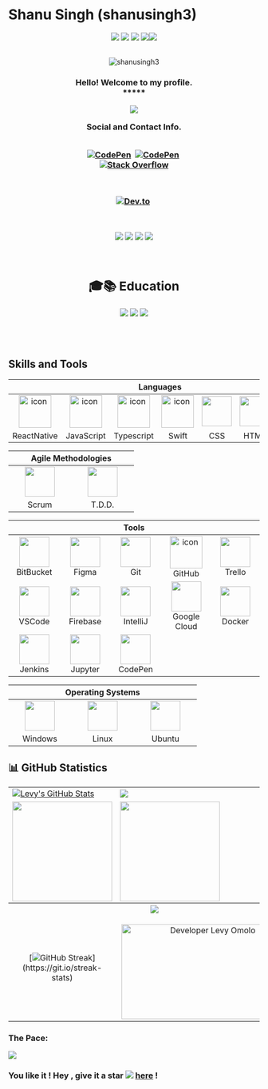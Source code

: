 # Shanu Singh (shanusingh3)


<div align="center">
            <img src="https://img.icons8.com/fluency/30/000000/star.png" />
            <img src="https://img.icons8.com/fluency/30/000000/star.png" />
            <img src="https://img.icons8.com/fluency/30/000000/star.png" />
            <img src="https://img.icons8.com/fluency/30/000000/star.png" /><img src="https://img.icons8.com/color/30/000000/star--v1.png"/>
 </div><br>
 <p align="center"> <img src="https://komarev.com/ghpvc/?username=shanusingh3&label=Profile%20viewers:&color=FE7A16&style=for-the-badge" alt="shanusingh3" /> </p>


<!-- GREETING  -->
<h3 align="center">
  Hello! Welcome to my profile.<br> *****
             

<p align="center">
  <a href="https://github.com/shanusingh3/readme-typing-svg"><img src="https://readme-typing-svg.herokuapp.com/?lines=%20Follow%20if%20you%20find%20me%20cool!;I%20follow-back%20soonest.;%20My%20mail%20is%20iamshanusingh@gmail.com;I%20am%20ready%20for%20collaboration.;%20Fork,%20clone,%20star,%20or%20download;%20any%20repo%20of%20your%20choice!&font=Fira%20Code&center=true&width=440&height=45&color=FFFFFF&vCenter=true&size=22"></a>
</p>

<div align="center"> Social and Contact Info. </div><br>
  <p align="center">
<a href="https://www.linkedin.com/in/shanusingh3/"><img src="https://img.shields.io/badge/linkedin-430098?style=for-the-badge&logo=linkedin&logoColor=white" alt="CodePen" /></a>&nbsp;
<a href="mailto:iamshanusingh@gmail.com"><img src="https://img.shields.io/badge/gmail-d62828?style=for-the-badge&logo=gmail&logoColor=white" alt="CodePen" /></a>&nbsp; <br>
<a href="https://stackoverflow.com/users/7155874/shanu-singh">
  <img src="https://img.shields.io/badge/Stack_Overflow-FE7A16?style=for-the-badge&logo=stack-overflow&logoColor=white" alt="Stack Overflow" />
            
</a>&nbsp;


<a href="https://docs.google.com/document/d/16rJibgHCdAI0G2DKeT-br4rY0gGeYsz0nqJGKpOtgFQ/edit?usp=sharing"><img src="https://img.shields.io/badge/Résumé-d62828?style=for-the-badge&logo=doc&logoColor=02c39a" alt="Dev.to" /></a>&nbsp;
</p><br>

<!-- BADGES -->
<p align="center">
<img src="https://img.shields.io/badge/Interest-Mobile%20Development,User%20Experience-blue" />
  <img src="https://img.shields.io/badge/Programming-JavaScript,React Native,Swift,Node.js-blue" />
  <img src="https://img.shields.io/badge/Lives-Banglore-blue" />
  <img src="https://img.shields.io/badge/Languages-English%2C%20Hindi-blue" />
</p><br>


<div align="center">

## 🎓📚 Education 
![](https://img.shields.io/badge/GITM[MDU%20UNIVERSITY]-87CF3E?style=for-the-badge&logo=maseno&logoColor=white)
  ![](https://img.shields.io/badge/LIS[CBSE]-430098?style=for-the-badge&logo=moringas_chool&logoColor=orange)
 ![](https://img.shields.io/badge/DUCAT-0056D2?style=for-the-badge&logo=Coursera&logoColor=white) 
</div>



</h3> <br><br>

## Skills and Tools
<div align="center">
  <table>
    <thead>
      <tr>
        <th colspan="7">Languages</th>
      </tr>
    </thead>
               <tr>
     <td align="center" width=110>  <img src="https://techstack-generator.vercel.app/react-icon.svg" alt="icon" width="65" height="65" /> </td>
      <td align="center" width=110>  <img src="https://techstack-generator.vercel.app/js-icon.svg" alt="icon" width="65" height="65" /> </td>
      <td align="center" width=110>  <img src="https://techstack-generator.vercel.app/ts-icon.svg" alt="icon" width="65" height="65" /> </td>
      <td align="center" width=110>  <img src="https://techstack-generator.vercel.app/swift-icon.svg" alt="icon" width="65" height="65" /> </td>
      <td align="center" width=110> <img height=60 src="https://cdn.jsdelivr.net/gh/devicons/devicon/icons/css3/css3-original.svg"/> </td>
      <td align="center" width=110> <img height=60 src="https://cdn.jsdelivr.net/gh/devicons/devicon/icons/html5/html5-original.svg"/> </td>
      <td align="center" width=110> <img height=60 src="https://cdn.jsdelivr.net/gh/devicons/devicon/icons/html5/html5-original.svg"/> </td>  
      <td align="center" width=110> <img height=60 src="https://cdn.jsdelivr.net/gh/devicons/devicon/icons/graphql/graphql-plain.svg"/> </td>  
      <td align="center" width=110> <img height=60 src="https://cdn.jsdelivr.net/gh/devicons/devicon/icons/xamarin/xamarin-original.svg"/> </td>  
      <td align="center" width="110"> <img src="https://cdn.jsdelivr.net/gh/devicons/devicon/icons/mongodb/mongodb-original.svg" alt="icon" width="65" height="65"/> </td>
      <td align="center" width=110> <img src="https://techstack-generator.vercel.app/mysql-icon.svg" alt="icon" width="65" height="65" /> </td>
      <td align="center" width=110> <img height=60 src="https://cdn.jsdelivr.net/gh/devicons/devicon/icons/sqlite/sqlite-original.svg"/> </td>
      <tr align="center"> 
        <td align="center" width=110>ReactNative</td>
      <td align="center" width=110>JavaScript</td>
      <td align="center" width=110>Typescript</td>
      <td align="center" width=110>Swift</td>
      <td align="center" width=110>CSS</td>
      <td align="center" width=110>HTML</td>
       <td align="center" width=110>C#</td>
       <td align="center" width=110>GraphQL</td>
       <td align="center" width=110>Xamrin</td>
       <td align="center" width=110>MongoDB</td>
      <td align="center" width=110>MySQL</td>
      <td align="center" width=110>SQLite</td>
      </tr>
      <tr>
    </tr>
  </table>

  <table>
    <thead>
      <tr>
        <th colspan="3">Agile Methodologies</th>
      </tr>
    </thead>
    <tr>
      <td align="center" width=110><img width=60 src="https://user-images.githubusercontent.com/27622683/192119071-da8aff75-02b1-4c6d-8232-507b9454cd49.png"/></td>
      <td align="center" width=110><img width=60 src="https://user-images.githubusercontent.com/27622683/192119394-0284fdfc-3ad2-460c-8b57-5ed13a2cbfc0.png"/></td>
      <tr align="center"> 
        <td align="center" width=110>Scrum</td>
        <td align="center" width=110>T.D.D.</td>
      </tr>
      <tr>
    </tr>
  </table>
  <table>
  <thead>
    <tr>
      <th colspan="5">Tools</th>
    </tr>
  </thead>
  <tr>
    <td align="center" width="110">
      <img height="60" src="https://cdn.jsdelivr.net/gh/devicons/devicon/icons/bitbucket/bitbucket-original.svg"/>
      <br>BitBucket
    </td>
    <td align="center" width="110">
      <img height="60" src="https://cdn.jsdelivr.net/gh/devicons/devicon/icons/figma/figma-original.svg"/>
      <br>Figma
    </td>
    <td align="center" width="110">
      <img height="60" src="https://cdn.jsdelivr.net/gh/devicons/devicon/icons/git/git-original.svg"/>
      <br>Git
    </td>
    <td align="center" width="110">
      <img src="https://techstack-generator.vercel.app/github-icon.svg" alt="icon" width="65" height="65" />
      <br>GitHub
    </td>
    <td align="center" width="110">
      <img height="60" src="https://cdn.jsdelivr.net/npm/devicon-2.2@2.2.0/icons/trello/trello-plain.svg"/>
      <br>Trello
    </td>
  </tr>
  <tr> 
    <td align="center" width="110">
      <img height="60" src="https://cdn.jsdelivr.net/gh/devicons/devicon/icons/vscode/vscode-original.svg"/>
      <br>VSCode
    </td>
    <td align="center" width="110">
      <img height="60" src="https://cdn.jsdelivr.net/gh/devicons/devicon/icons/firebase/firebase-plain.svg"/>
      <br>Firebase
    </td>
    <td align="center" width="110">
      <img height="60" src="https://cdn.jsdelivr.net/gh/devicons/devicon/icons/intellij/intellij-original.svg"/>
      <br>IntelliJ
    </td>
    <td align="center" width="110">
      <img height="60" src="https://cdn.jsdelivr.net/gh/devicons/devicon/icons/googlecloud/googlecloud-original.svg"/>
      <br>Google Cloud
    </td>
    <td align="center" width="110">
      <img height="60" src="https://cdn.jsdelivr.net/gh/devicons/devicon/icons/docker/docker-original.svg"/>
      <br>Docker
    </td>
  </tr>
  <tr>
    <td align="center" width="110">
      <img height="60" src="https://cdn.jsdelivr.net/gh/devicons/devicon/icons/jenkins/jenkins-line.svg"/>
      <br>Jenkins
    </td>
    <td align="center" width="110">
      <img height="60" src="https://cdn.jsdelivr.net/gh/devicons/devicon/icons/jupyter/jupyter-original.svg"/>
      <br>Jupyter
    </td>
    <td align="center" width="110">
      <img height="60" src="https://cdn.jsdelivr.net/gh/devicons/devicon/icons/codepen/codepen-plain.svg"/>
      <br>CodePen
    </td>
  </tr>
</table>

  <table>
    <thead>
      <tr>
        <th colspan="7">Operating Systems</th>
      </tr>
    </thead>
    <tr>
      <td align="center" width=110><img height=60 src="https://cdn.jsdelivr.net/gh/devicons/devicon/icons/windows8/windows8-original.svg"/> </td>
      <td align="center" width=110> <img height=60 src="https://cdn.jsdelivr.net/gh/devicons/devicon/icons/linux/linux-original.svg"/> </td>
      <td align="center" width=110> <img height=60 src="https://cdn.jsdelivr.net/gh/devicons/devicon/icons/ubuntu/ubuntu-plain.svg"/> </td>
    <tr> 
      <td align="center" width=110>Windows</td>
      <td align="center" width=110>Linux</td>
      <td align="center" width=110>Ubuntu</td>
    </tr>
  </table>
</div>





## 📊 GitHub Statistics
<table>
<tr>
<td>
<a href="https://github.com/shanusingh3">
    <img align="center" src="https://github-readme-stats.vercel.app/api?username=shanusingh3&show_icons=true&line_height=27&count_private=true&title_color=f48c06&text_color=c9cacc&icon_color=2bbc8a&bg_color=000000" alt="Levy's GitHub Stats" />
</td>
<td>
            <img align="center" src="https://github-readme-stats.vercel.app/api/top-langs/?username=shanusingh3&theme=highcontrast&layout=compact" />
  </a>
</td>
</tr>

<tr>
<td>
            <img height="200em" src="https://github-profile-summary-cards.vercel.app/api/cards/most-commit-language?username=shanusingh3"/>
</td>
<td>
            <img height="200em" src="https://github-profile-summary-cards.vercel.app/api/cards/repos-per-language?username=shanusingh3"/>
</td>
</tr>

<tr>
<tr>
        <th colspan="7"><a href="https://github.com/shanusingh3/readme-typing-svg"><img src="https://readme-typing-svg.herokuapp.com/?lines=Email%20me%20via%20cotechlevy@gmail.com;I%20am%20ready%20to%20work%20with%20you!;&font=Fira%20Code&center=true&width=440&height=45&color=FFFFFF&vCenter=true&size=22"></a></th>
      </tr>
<td align="center">


[![GitHub Streak](https://github-readme-streak-stats.herokuapp.com/?user=shanusingh3&theme=highcontrast&layout=compa")](https://git.io/streak-stats)


</td>
<td align="center">
<p align="center">
</p>
            <img align="right" alt="Developer Levy Omolo" src="code.gif" width="350" height="190" />
</td>
</tr>
</table>

### The Pace:

<div>  
<img src="https://github-profile-trophy.vercel.app/?username=shanusingh3&margin-w=15&margin-h=15" />

</div>

### You like it ! Hey , give it a star <img src="https://img.icons8.com/fluency/20/000000/star.png" /> [here](https://github.com/shanusingh3/shanusingh3/) !
